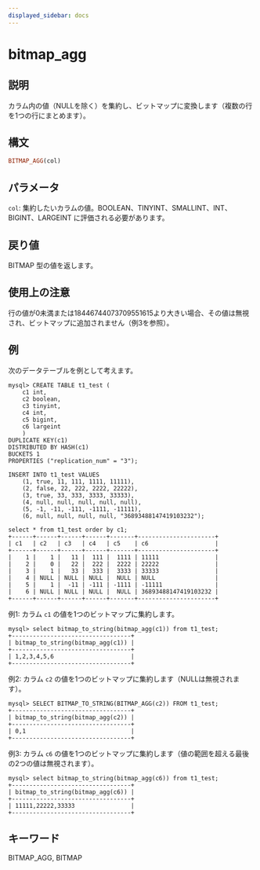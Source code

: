 ```yaml
---
displayed_sidebar: docs
---
```


# bitmap_agg

## 説明

カラム内の値（NULLを除く）を集約し、ビットマップに変換します（複数の行を1つの行にまとめます）。

## 構文

```Haskell
BITMAP_AGG(col)
```

## パラメータ

`col`: 集約したいカラムの値。BOOLEAN、TINYINT、SMALLINT、INT、BIGINT、LARGEINT に評価される必要があります。

## 戻り値

BITMAP 型の値を返します。

## 使用上の注意

行の値が0未満または18446744073709551615より大きい場合、その値は無視され、ビットマップに追加されません（例3を参照）。

## 例

次のデータテーブルを例として考えます。

```PlainText
mysql> CREATE TABLE t1_test (
    c1 int,
    c2 boolean,
    c3 tinyint,
    c4 int,
    c5 bigint,
    c6 largeint
    )
DUPLICATE KEY(c1)
DISTRIBUTED BY HASH(c1)
BUCKETS 1
PROPERTIES ("replication_num" = "3");

INSERT INTO t1_test VALUES
    (1, true, 11, 111, 1111, 11111),
    (2, false, 22, 222, 2222, 22222),
    (3, true, 33, 333, 3333, 33333),
    (4, null, null, null, null, null),
    (5, -1, -11, -111, -1111, -11111),
    (6, null, null, null, null, "36893488147419103232");

select * from t1_test order by c1;
+------+------+------+------+-------+----------------------+
| c1   | c2   | c3   | c4   | c5    | c6                   |
+------+------+------+------+-------+----------------------+
|    1 |    1 |   11 |  111 |  1111 | 11111                |
|    2 |    0 |   22 |  222 |  2222 | 22222                |
|    3 |    1 |   33 |  333 |  3333 | 33333                |
|    4 | NULL | NULL | NULL |  NULL | NULL                 |
|    5 |    1 |  -11 | -111 | -1111 | -11111               |
|    6 | NULL | NULL | NULL |  NULL | 36893488147419103232 |
+------+------+------+------+-------+----------------------+
```

例1: カラム `c1` の値を1つのビットマップに集約します。

```PlainText
mysql> select bitmap_to_string(bitmap_agg(c1)) from t1_test;
+----------------------------------+
| bitmap_to_string(bitmap_agg(c1)) |
+----------------------------------+
| 1,2,3,4,5,6                      |
+----------------------------------+
```

例2: カラム `c2` の値を1つのビットマップに集約します（NULLは無視されます）。

```PlainText
mysql> SELECT BITMAP_TO_STRING(BITMAP_AGG(c2)) FROM t1_test;
+----------------------------------+
| bitmap_to_string(bitmap_agg(c2)) |
+----------------------------------+
| 0,1                              |
+----------------------------------+
```

例3: カラム `c6` の値を1つのビットマップに集約します（値の範囲を超える最後の2つの値は無視されます）。

```PlainText
mysql> select bitmap_to_string(bitmap_agg(c6)) from t1_test;
+----------------------------------+
| bitmap_to_string(bitmap_agg(c6)) |
+----------------------------------+
| 11111,22222,33333                |
+----------------------------------+
```

## キーワード

BITMAP_AGG, BITMAP